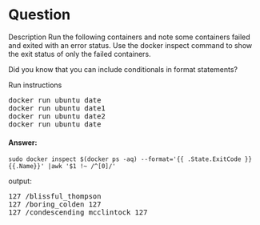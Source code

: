 #  Question
Description
Run the following containers and note some containers failed and exited with an error status. Use the docker inspect command to show the exit status of only the failed containers.

Did you know that you can include conditionals in format statements?

Run instructions
<pre>
docker run ubuntu date
docker run ubuntu date1
docker run ubuntu date2
docker run ubuntu date
</pre>	



####  Answer:

`sudo docker inspect $(docker ps -aq) --format='{{ .State.ExitCode }} {{.Name}}' |awk '$1 !~ /^[0]/'`

output:

<pre>
127 /blissful_thompson 
127 /boring_colden 127
127 /condescending_mcclintock 127
</pre>	